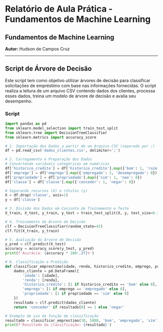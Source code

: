 # Relatório de Aula Prática - Fundamentos de Machine Learning


## Fundamentos de Machine Learning

**Autor:** Hudson de Campos Cruz

---

## Script de Árvore de Decisão

Este script tem como objetivo utilizar árvores de decisão para classificar solicitações de empréstimo com base nas informações fornecidas. O script realiza a leitura de um arquivo CSV contendo dados dos clientes, processa esses dados, treina um modelo de árvore de decisão e avalia seu desempenho.

### Script

```python
import pandas as pd
from sklearn.model_selection import train_test_split
from sklearn.tree import DecisionTreeClassifier
from sklearn.metrics import accuracy_score

# 1. Importação dos Dados a partir de um Arquivo CSV (separado por ;)
df = pd.read_csv('dados_clientes.csv', delimiter=';')

# 2. Carregamento e Preparação dos Dados
# Convertendo variáveis categóricas em numéricas
df['historico_credito'] = df['historico_credito'].map({'bom': 1, 'ruim': 0})
df['emprego'] = df['emprego'].map({'empregado': 1, 'desempregado': 0})
df['propriedade'] = df['propriedade'].map({'sim': 1, 'nao': 0})
df['classe'] = df['classe'].map({'conceder': 1, 'negar': 0})

# Separando recursos (X) e rótulos (y)
X = df.drop('classe', axis=1)
y = df['classe']

# 3. Divisão dos Dados em Conjunto de Treinamento e Teste
X_train, X_test, y_train, y_test = train_test_split(X, y, test_size=0.3, random_state=42)

# 4. Treinamento da Árvore de Decisão
clf = DecisionTreeClassifier(random_state=42)
clf.fit(X_train, y_train)

# 5. Avaliação da Árvore de Decisão
y_pred = clf.predict(X_test)
accuracy = accuracy_score(y_test, y_pred)
print(f'Acurácia: {accuracy * 100:.2f}%')

# 6. Classificação e Predição
def classificar_emprestimo(idade, renda, historico_credito, emprego, propriedade):
    dados_cliente = pd.DataFrame({
        'idade': [idade],
        'renda': [renda],
        'historico_credito': [1 if historico_credito == 'bom' else 0],
        'emprego': [1 if emprego == 'empregado' else 0],
        'propriedade': [1 if propriedade == 'sim' else 0]
    })
    resultado = clf.predict(dados_cliente)
    return 'conceder' if resultado[0] == 1 else 'negar'

# Exemplo de uso da função de classificação
resultado = classificar_emprestimo(30, 5000, 'bom', 'empregado', 'sim')
print(f'Resultado da classificação: {resultado}')